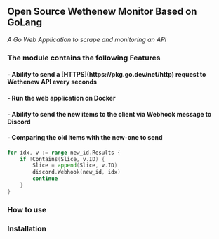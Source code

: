 <h2>Open Source Wethenew Monitor Based on GoLang</h2>

_A Go Web Application to scrape and monitoring an API_

<h3>The module contains the following Features</h3>

<h4>- Ability to send a [HTTPS](https://pkg.go.dev/net/http) request to Wethenew API every seconds</h4>
<h4>- Run the web application on Docker</h4>

<h4>- Ability to send the new items to the client via Webhook message to Discord</h4>
<h4>- Comparing the old items with the new-one to send</h4>


```go
for idx, v := range new_id.Results {
    if !Contains(Slice, v.ID) {
        Slice = append(Slice, v.ID)
        discord.Webhook(new_id, idx)
        continue
    }
}
```
<h3>How to use</h3>

<h3>Installation</h3>


